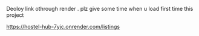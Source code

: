 Deoloy link othrough render .
plz give some time when u load first time this project 

https://hostel-hub-7yjc.onrender.com/listings

